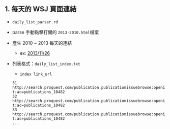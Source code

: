 ## 1. 每天的 WSJ 頁面連結
- `daily_list_parser.rd`
- parse  手動點擊打開的 `2013-2010.html`檔案
- 產生 2010 ~ 2013 每天的連結
	 - ex: [2013/11/26](http://search.proquest.com/publication.publicationissuebrowse:openissue/issuenav/02013Y11Y26$23Nov+26,+2013?t:ac=publications_10482)
- 列表格式：`daily_list_index.txt`
	- `index link_url`

	```
	31 http://search.proquest.com/publication.publicationissuebrowse:openissue/issuenav/02013Y11Y26$23Nov+26,+2013?t:ac=publications_10482
	32 http://search.proquest.com/publication.publicationissuebrowse:openissue/issuenav/02013Y11Y25$23Nov+25,+2013?t:ac=publications_10482
	33 http://search.proquest.com/publication.publicationissuebrowse:openissue/issuenav/02013Y11Y24$23Nov+24,+2013?t:ac=publications_10482
	...
	```